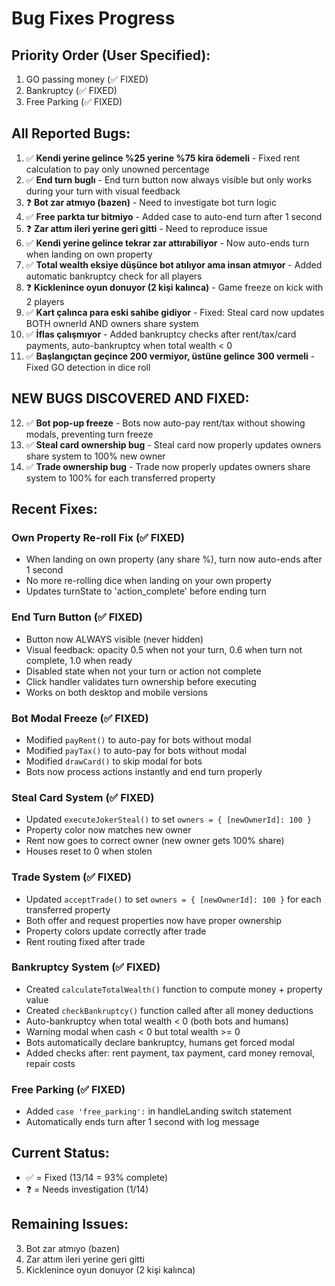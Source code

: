 # Bug Fixes Progress

## Priority Order (User Specified):
1. GO passing money (✅ FIXED)
2. Bankruptcy (✅ FIXED)
3. Free Parking (✅ FIXED)

## All Reported Bugs:
1. ✅ **Kendi yerine gelince %25 yerine %75 kira ödemeli** - Fixed rent calculation to pay only unowned percentage
2. ✅ **End turn buglı** - End turn button now always visible but only works during your turn with visual feedback
3. ❓ **Bot zar atmıyo (bazen)** - Need to investigate bot turn logic
4. ✅ **Free parkta tur bitmiyo** - Added case to auto-end turn after 1 second
5. ❓ **Zar attım ileri yerine geri gitti** - Need to reproduce issue
6. ✅ **Kendi yerine gelince tekrar zar attırabiliyor** - Now auto-ends turn when landing on own property
7. ✅ **Total wealth eksiye düşünce bot atılıyor ama insan atmıyor** - Added automatic bankruptcy check for all players
8. ❓ **Kicklenince oyun donuyor (2 kişi kalınca)** - Game freeze on kick with 2 players
9. ✅ **Kart çalınca para eski sahibe gidiyor** - Fixed: Steal card now updates BOTH ownerId AND owners share system
10. ✅ **İflas çalışmıyor** - Added bankruptcy checks after rent/tax/card payments, auto-bankruptcy when total wealth < 0
11. ✅ **Başlangıçtan geçince 200 vermiyor, üstüne gelince 300 vermeli** - Fixed GO detection in dice roll

## NEW BUGS DISCOVERED AND FIXED:
12. ✅ **Bot pop-up freeze** - Bots now auto-pay rent/tax without showing modals, preventing turn freeze
13. ✅ **Steal card ownership bug** - Steal card now properly updates owners share system to 100% new owner
14. ✅ **Trade ownership bug** - Trade now properly updates owners share system to 100% for each transferred property

## Recent Fixes:

### Own Property Re-roll Fix (✅ FIXED)
- When landing on own property (any share %), turn now auto-ends after 1 second
- No more re-rolling dice when landing on your own property
- Updates turnState to 'action_complete' before ending turn

### End Turn Button (✅ FIXED)
- Button now ALWAYS visible (never hidden)
- Visual feedback: opacity 0.5 when not your turn, 0.6 when turn not complete, 1.0 when ready
- Disabled state when not your turn or action not complete
- Click handler validates turn ownership before executing
- Works on both desktop and mobile versions

### Bot Modal Freeze (✅ FIXED)
- Modified `payRent()` to auto-pay for bots without modal
- Modified `payTax()` to auto-pay for bots without modal  
- Modified `drawCard()` to skip modal for bots
- Bots now process actions instantly and end turn properly

### Steal Card System (✅ FIXED)
- Updated `executeJokerSteal()` to set `owners = { [newOwnerId]: 100 }`
- Property color now matches new owner
- Rent now goes to correct owner (new owner gets 100% share)
- Houses reset to 0 when stolen

### Trade System (✅ FIXED)
- Updated `acceptTrade()` to set `owners = { [newOwnerId]: 100 }` for each transferred property
- Both offer and request properties now have proper ownership
- Property colors update correctly after trade
- Rent routing fixed after trade

### Bankruptcy System (✅ FIXED)
- Created `calculateTotalWealth()` function to compute money + property value
- Created `checkBankruptcy()` function called after all money deductions
- Auto-bankruptcy when total wealth < 0 (both bots and humans)
- Warning modal when cash < 0 but total wealth >= 0
- Bots automatically declare bankruptcy, humans get forced modal
- Added checks after: rent payment, tax payment, card money removal, repair costs

### Free Parking (✅ FIXED)
- Added `case 'free_parking':` in handleLanding switch statement
- Automatically ends turn after 1 second with log message

## Current Status:
- ✅ = Fixed (13/14 = 93% complete)
- ❓ = Needs investigation (1/14)

## Remaining Issues:
3. Bot zar atmıyo (bazen)
5. Zar attım ileri yerine geri gitti
8. Kicklenince oyun donuyor (2 kişi kalınca)


